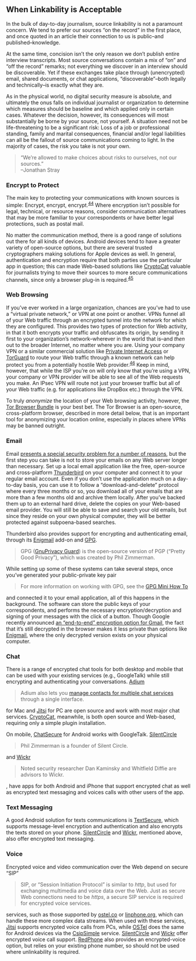 When Linkability is Acceptable
------------------------------

In the bulk of day-to-day journalism, source linkability is not a
paramount concern. We tend to prefer our sources “on the record” in the
first place, and once quoted in an article their connection to us is
public–and published–knowledge.

At the same time, concision isn’t the only reason we don’t publish
entire interview transcripts. Most source conversations contain a mix of
“on” and “off the record” remarks; not everything we discover in an
interview should be discoverable. Yet if these exchanges take place
through (unencrypted) email, shared documents, or chat applications,
“discoverable”–both legally and technically–is exactly what they are.

As in the physical world, no digital security measure is absolute, and
ultimately the onus falls on individual journalist or organization to
determine which measures should be baseline and which applied only in
certain cases. Whatever the decision, however, its consequences will
most substantially be borne by your source, not yourself. A situation
need not be life-threatening to be a significant risk: Loss of a job or
professional standing, family and marital consequences, financial and/or
legal liabilities can all be the fallout of source communications coming
to light. In the majority of cases, the risk you take is not your own.

> “We’re allowed to make choices about risks to ourselves, not our
> sources.”  
> –Jonathan Stray

### Encrypt to Protect

The main key to protecting your communications with known sources is
simple: Encrypt, encrypt, encrypt.<sup>[44](footnotes/README.html)</sup>
Where encryption isn’t possible for legal, technical, or resource
reasons, consider communication alternatives that may be more familiar
to your correspondents or have better legal protections, such as postal
mail.

No matter the communication method, there is a good range of solutions
out there for all kinds of devices. Android devices tend to have a
greater variety of open-source options, but there are several trusted
cryptographers making solutions for Apple devices as well. In general,
authentication and encryption require that both parties use the
particular app in question; this can made Web-based solutions like
[CryptoCat](https://crypto.cat/) valuable for journalists trying to move
their sources to more secure communications channels, since only a
browser plug-in is required.<sup>[45](footnotes/README.html)</sup>

### **Web Browsing**

If you’ve ever worked in a large organization, chances are you’ve had to
use a “virtual private network,” or VPN at one point or another. VPNs
funnel all of your Web traffic through an encrypted tunnel into the
network for which they are configured. This provides two types of
protection for Web activity, in that it both encrypts your traffic and
obfuscates its origin, by sending it first to your organization’s
network–wherever in the world that is–and *then* out to the broader
Internet, no matter where you are. Using your company VPN or a similar
commercial solution like [Private Internet
Access](https://www.privateInternetaccess.com/) or
[TorGuard](http://torguard.net/) to route your Web traffic through a
known network can help protect you from a potentially hostile Web
provider.<sup>[46](footnotes/README.html)</sup> Keep in mind, however,
that while the ISP you’re on will only know that you’re using a VPN,
your company or VPN provider will be able to see all of the Web requests
you make. An IPsec VPN will route not just your browser traffic but all
of your Web traffic (e.g. for applications like DropBox etc.) through
the VPN.

To truly *anonymize* the location of your Web browsing activity,
however, the [Tor Browser
Bundle](https://www.torproject.org/projects/torbrowser.html.en) is your
best bet. The Tor Browser is an open-source, cross-platform browser,
described in more detail below, that is an important tool for
anonymizing your location online, especially in places where VPNs may be
banned outright.

### **Email**

Email [presents a special security problem for a number of
reasons](http://www.forbes.com/sites/kashmirhill/2013/08/09/lavabits-ladar-levison-if-you-knew-what-i-know-about-email-you-might-not-use-it/),
but the first step you can take is not to store your emails on any Web
server longer than necessary. Set up a local email application like the
free, open-source and cross-platform
[Thunderbird](https://www.mozilla.org/en-US/thunderbird/) on your
computer and connect it to your regular email account. Even if you don’t
use the application much on a day-to-day basis, you can use it to follow
a “download-and-delete” protocol where every three months or so, you
download all of your emails that are more than a few months old and
archive them locally. After you’ve backed them up to an external hard
drive, delete the copies on your Web-based email provider. You will
still be able to save and search your old emails, but since they reside
on your own physical computer, they will be better protected against
subpoena-based searches.

Thunderbird also provides support for encrypting and authenticating
email, through its
[Enigmail](https://addons.mozilla.org/en-US/thunderbird/addon/enigmail/?src=search)
add-on and [GPG](https://www.gnupg.org/).

 > GPG ([GnuPrivacy Guard](https://www.gnupg.org/)) is the open-source
version of PGP (“Pretty Good Privacy”), which was created by Phil
Zimmerman.

 While setting up some of these systems can take several steps, once
you’ve generated your public-private key pair

 > For more information on working with GPG, see the [GPG Mini How
To](http://www.dewinter.com/gnupg_howto/english/GPGMiniHowto.html)

 and connected it to your email application, all of this happens in the
background. The software can store the public keys of your
correspondents, and performs the necessary encryption/decryption and
signing of your messages with the click of a button. Though Google
recently announced [an “end-to-end” encryption option for
Gmail](http://googleonlinesecurity.blogspot.com/2014/06/making-end-to-end-encryption-easier-to.html),
the fact that it’s still decrypted in the browser makes it less private
than options like
[Enigmail](https://addons.mozilla.org/en-US/thunderbird/addon/enigmail/?src=search),
where the only decrypted version exists on your physical computer.

### **Chat**

There is a range of encrypted chat tools for both desktop and mobile
that can be used with your existing services (e.g., GoogleTalk) while
still encrypting and authenticating your conversations.
[Adium](https://adium.im/)

 > Adium also lets you [manage contacts for multiple chat
services](https://www.adium.im/about/) through a single interface.

 for Mac and [Jitsi](https://jitsi.org/) for PC are open source and work
with most major chat services. [CryptoCat](https://crypto.cat/),
meanwhile, is both open source and Web-based, requiring only a simple
plugin installation.

On mobile, [ChatSecure](https://guardianproject.info/apps/chatsecure)
for Android works with GoogleTalk.
[SilentCircle](https://silentcircle.com/)

 > Phil Zimmerman is a founder of Silent Circle.

 and [Wickr](https://www.mywickr.com/en/index.php)

 > Noted security researcher Dan Kaminsky and Whitfield Diffie are
advisors to Wickr.

, have apps for both Android and iPhone that support encrypted chat as
well as encrypted text messaging and voices calls with other users of
the app.

### **Text Messaging**

A good Android solution for texts communications is
[TextSecure](https://whispersystems.org/), which supports message-level
encryption and authentication and also encrypts the texts stored on your
phone. [SilentCircle](https://silentcircle.com/) and
[Wickr](https://www.mywickr.com/en/index.php), mentioned above, also
offer encrypted text messaging.

### **Voice**

Encrypted voice and video communication over the Web depend on secure
“SIP”

 > SIP, or “Session Initiation Protocol” is similar to *http*, but used
for exchanging multimedia and voice data over the Web. Just as secure
Web connections need to be *https*, a secure SIP service is required for
encrypted voice services.

 services, such as those supported by [ostel.co](https://ostel.co) or
[linphone.org](http://www.linphone.org/eng/linphone/register-a-linphone-account.html),
which can handle these more complex data streams. When used with these
services, [Jitsi](https://jitsi.org/) supports encrypted voice calls
from PCs, while [OSTel](https://ostel.co/about) does the same for
Android devices via the
[CsipSimple](https://code.google.com/p/csipsimple/) service.
[SilentCircle](https://silentcircle.com/) and
[Wickr](https://www.mywickr.com/en/index.php) offer encrypted voice call
support. [RedPhone](https://whispersystems.org/) also provides an
encrypted-voice option, but relies on your existing phone number, so
should not be used where unlinkability is required.
